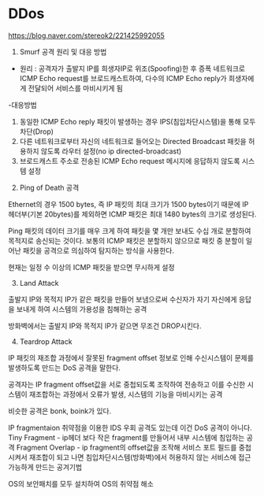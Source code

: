 # DDos

https://blog.naver.com/stereok2/221425992055

1. Smurf 공격 원리 및 대응 방법

- 원리 : 공격자가 출발지 IP를 희생자IP로 위조(Spoofing)한 후 증폭 네트워크로 ICMP Echo request를 브로드캐스트하여,
다수의 ICMP Echo reply가 희생자에게 전달되어 서비스를 마비시키게 됨

-대응방법
1) 동일한 ICMP Echo reply 패킷이 발생하는 경우 IPS(침입차단시스템)을 통해 모두 차단(Drop)
2) 다른 네트워크로부터 자신의 네트워크로 들어오는 Directed Broadcast 패킷을 허용하지 않도록 라우터 설정(no ip directed-broadcast)
3) 브로드캐스트 주소로 전송된 ICMP Echo request 메시지에 응답하지 않도록 시스템 설정

2. Ping of Death 공격

Ethernet의 경우 1500 bytes, 즉 IP 패킷의 최대 크기가 1500 bytes이기 때문에 IP 헤더부(기본 20bytes)를 제외하면 ICMP 패킷은 최대 1480 bytes의 크기로 생성된다. 

Ping 패킷의 데이터 크기를 매우 크게 하여 패킷을 몇 개만 보내도 수십 개로 분할하여 목적지로 송신되는 것이다.
보통의 ICMP 패킷은 분할하지 않으므로 패킷 중 분할이 일어난 패킷을 공격으로 의심하여 탐지하는 방식을 사용한다.

현재는 일정 수 이상의 ICMP 패킷을 받으면 무시하게 설정

3. Land Attack

출발지 IP와 목적지 IP가 같은 패킷을 만들어 보냄으로써 수신자가 자기 자신에게 응답을 보내게 하여 시스템의 가용성을 침해하는 공격

방화벽에서는 출발지 IP와 목적지 IP가 같으면 무조건 DROP시킨다.

4. Teardrop Attack

IP 패킷의 재조합 과정에서 잘못된 fragment offset 정보로 인해 수신시스템이 문제를 발생하도록 만드는 DoS 공격을 말한다.

공격자는 IP fragment offset값을 서로 중첩되도록 조작하여 전송하고 이를 수신한 시스템이 재조합하는 과정에서 오류가 발생, 시스템의 기능을 마비시키는 공격

비슷한 공격은 bonk, boink가 있다.

IP fragmentaion 취약점을 이용한 IDS 우회 공격도 있는데 이건 DoS 공격이 아니다.
Tiny Fragment - ip헤더 보다 작은 fragment를 만들어서 내부 시스템에 침입하는 공격
Fragment Overlap - ip fragment의 offset값을 조작해 서비스 포트 필드를 중첩시켜서 재조합이 되고 나면 침입차단시스템(방화벽)에서 허용하지 않는 서비스에 접근 가능하게 만드는 공겨기법

OS의 보안패치를 모두 설치하여 OS의 취약점 해소

